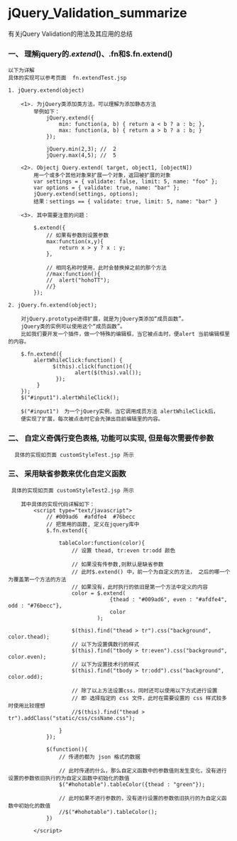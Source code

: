 # jQuery_Validation_summarize

有关jQuery Validation的用法及其应用的总结


### 一、 理解jquery的$.extend()、$.fn和$.fn.extend()
  	以下为详解
  	具体的实现可以参考页面  fn.extendTest.jsp
  	
  	1. jQuery.extend(object)
  
  		<1>. 为jQuery类添加类方法，可以理解为添加静态方法
  			举例如下：
  				jQuery.extend({
  					min: function(a, b) { return a < b ? a : b; },
  					max: function(a, b) { return a > b ? a : b; }
  				});
  				
  				jQuery.min(2,3); //  2 
  				jQuery.max(4,5); //  5
  		
  		<2>. Objectj Query.extend( target, object1, [objectN])
  			用一个或多个其他对象来扩展一个对象，返回被扩展的对象
  			var settings = { validate: false, limit: 5, name: "foo" }; 
  			var options = { validate: true, name: "bar" }; 
  			jQuery.extend(settings, options); 
  			结果：settings == { validate: true, limit: 5, name: "bar" }
  			
  		<3>. 其中需要注意的问题：
  		
  			$.extend({
  	    		// 如果有参数则设置参数
  	    		max:function(x,y){
  	    			return x > y ? x : y;
  	    		},
  	    		
  	    		// 相同名称时使用，此时会替换掉之前的那个方法
  	    		//max:function(){
  	    		//	alert("hohoTT");
  	    		//}
  	    	});
  	
  	2. jQuery.fn.extend(object);
  	
  		对jQuery.prototype进得扩展，就是为jQuery类添加“成员函数”。
  		jQuery类的实例可以使用这个“成员函数”。
  		比如我们要开发一个插件，做一个特殊的编辑框，当它被点击时，便alert 当前编辑框里的内容。
  		
  		$.fn.extend({          
  		    alertWhileClick:function() {            
  		          $(this).click(function(){                 
  		                 alert($(this).val());           
  		           });           
  		     }       
  		});       
  		$("#input1").alertWhileClick(); 
  		
  		$("#input1")　为一个jQuery实例，当它调用成员方法 alertWhileClick后，
  		便实现了扩展，每次被点击时它会先弹出目前编辑里的内容。
		
### 二、 自定义奇偶行变色表格, 功能可以实现, 但是每次需要传参数

	  具体的实现如页面 customStyleTest.jsp 所示
	 
### 三、 采用缺省参数来优化自定义函数

  	 具体的实现如页面 customStyleTest2.jsp 所示
  	 
  		其中具体的实现代码详解如下：
  			<script type="text/javascript">
  				// #009ad6  #afdfe4  #76becc
  				// 把常用的函数, 定义在jquery库中
  		  		$.fn.extend({
  					
  					tableColor:function(color){
  						// 设置 thead, tr:even tr:odd 颜色
  						
  						// 如果没有传参数,则默认是缺省参数
  						// 此时$.extend() 中，前一个为自定义的方法， 之后的哪一个为覆盖第一个方法的方法
  						// 如果没有，此时执行的依旧是第一个方法中定义的内容
  						color = $.extend(
  									{thead : "#009ad6", even : "#afdfe4", odd : "#76becc"}, 
  									color
  								);
  						
  						$(this).find("thead > tr").css("background", color.thead);
  						// 以下为设置偶数行的样式
  						$(this).find("tbody > tr:even").css("background", color.even);
  						// 以下为设置技术行的样式
  						$(this).find("tbody > tr:odd").css("background", color.odd);
  						
  						// 除了以上方法设置css，同时还可以使用以下方式进行设置
  						// 即 选择指定的 css 文件，此时在需要设置的 css 样式较多时使用比较理想
  						//$(this).find("thead > tr").addClass("static/css/cssName.css");
  						
  					}  		
  		  		});
  		  		
  		  		$(function(){
  		  			// 传递的都为 json 格式的数据
  		  		
  		  			// 此时传递的什么，那么自定义函数中的参数值则发生变化，没有进行设置的参数依旧执行的为自定义函数中初始化的数值
  		  			$("#hohotable").tableColor({thead : "green"});
  		  			
  		  			// 此时如果不进行参数的，没有进行设置的参数依旧执行的为自定义函数中初始化的数值
  		  			//$("#hohotable").tableColor();
  		  		})
  		  		
  		  	</script>
	 
	

